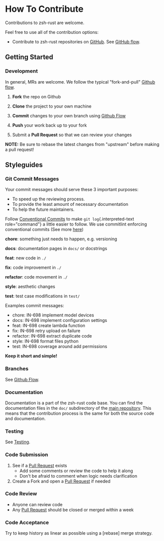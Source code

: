 <!-- Space: Projects -->
<!-- Parent: ZshRust -->
<!-- Title: Contributing Project -->
<!-- Label: Project -->
<!-- Label: Contributing -->
<!-- Include: disclaimer.md -->
<!-- Include: ac:toc -->

# How To Contribute

Contributions to zsh-rust are welcome.

Feel free to use all of the contribution options:

- Contribute to zsh-rust repositories on [GitHub](https://github.com/luismayta/zsh-rust). See [GitHub flow](./contribute/github-flow.md).

## Getting Started

### Development

In general, MRs are welcome. We follow the typical "fork-and-pull" [Github flow](./contribute/github-flow.md).

1. **Fork** the repo on Github
2. **Clone** the project to your own machine
3. **Commit** changes to your own branch using [Github Flow](./contribute/github-flow.md)
4. **Push** your work back up to your fork

5. Submit a **Pull Request** so that we can review your changes

**NOTE:** Be sure to rebase the latest changes from "upstream" before making a pull request!

## Styleguides

### Git Commit Messages

Your commit messages should serve these 3 important purposes:

- To speed up the reviewing process.
- To provide the least amount of necessary documentation
- To help the future maintainers.

Follow [Conventional Commits](https://www.conventionalcommits.org/en/v1.0.0) to make `git log`{.interpreted-text role="command"} a little easier to follow. We use commitlint enforcing conventional commits (See more [here](https://github.com/conventional-changelog/commitlint))

**chore**: something just needs to happen, e.g. versioning

**docs**: documentation pages in `docs/` or docstrings

**feat**: new code in `./`

**fix**: code improvement in `./`

**refactor**: code movement in `./`

**style**: aesthetic changes

**test**: test case modifications in `test/`

Examples commit messages:

- chore: IN-698 implement model devices
- docs: IN-698 implement configuration settings
- feat: IN-698 create lambda function
- fix: IN-698 retry upload on failure
- refactor: IN-698 extract duplicate code
- style: IN-698 format files python
- test: IN-698 coverage around add permissions

**Keep it short and simple!**

### Branches

See [Github Flow](./contribute/github-flow.md).

### Documentation

Documentation is a part of the zsh-rust code base. You can find the documentation files in the `doc/` subdirectory of the [main repository](https://github.com/luismayta/zsh-rust). This means that the contribution process is the same for both the source code and documentation.

### Testing

See [Testing](./testing.md).

### Code Submission

1.  See if a [Pull Request](https://github.com/luismayta/zsh-rust/pulls) exists
    - Add some comments or review the code to help it along
    - Don\'t be afraid to comment when logic needs clarification
2.  Create a Fork and open a [Pull Request](https://github.com/luismayta/zsh-rust/pulls) if needed

### Code Review

- Anyone can review code
- Any [Pull Request](https://github.com/luismayta/zsh-rust/pulls) should be closed or merged within a week

### Code Acceptance

Try to keep history as linear as possible using a [rebase] merge strategy.
